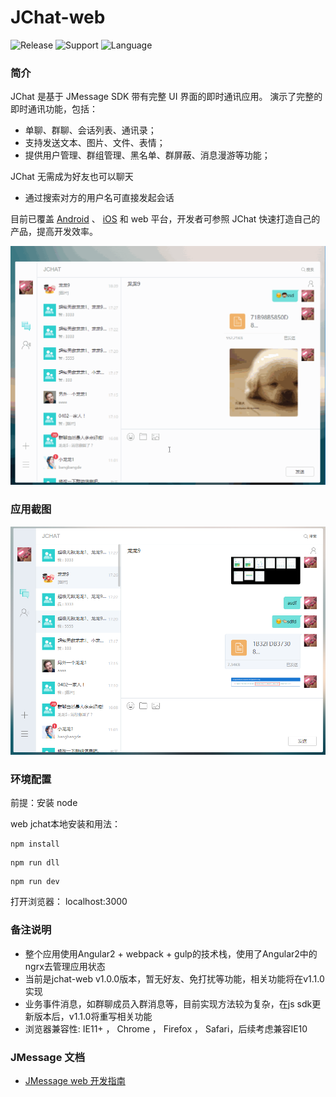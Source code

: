 # JChat-web
![Release](https://img.shields.io/badge/release-1.0.0-blue.svg?style=flat)
![Support](https://img.shields.io/badge/support-IE11+-blue.svg?style=flat)
![Language](http://img.shields.io/badge/language-Angular2-brightgreen.svg?style=flat)

		
### 简介

JChat 是基于 JMessage SDK 带有完整 UI 界面的即时通讯应用。 演示了完整的即时通讯功能，包括：

* 单聊、群聊、会话列表、通讯录；
* 支持发送文本、图片、文件、表情；
* 提供用户管理、群组管理、黑名单、群屏蔽、消息漫游等功能；

JChat 无需成为好友也可以聊天

* 通过搜索对方的用户名可直接发起会话

目前已覆盖 [Android](https://github.com/jpush/jchat-android) 、 [iOS](https://github.com/jpush/jchat-swift) 和 web 平台，开发者可参照 JChat 快速打造自己的产品，提高开发效率。

![jiguang](./screenshot/webjchat.gif)

### 应用截图

![jiguang](./screenshot/webjchat2.png)

### 环境配置

前提：安装 node 

web jchat本地安装和用法：

```
npm install
```
```
npm run dll
```
```
npm run dev
```
打开浏览器：
localhost:3000

### 备注说明
* 整个应用使用Angular2 + webpack + gulp的技术栈，使用了Angular2中的ngrx去管理应用状态
* 当前是jchat-web v1.0.0版本，暂无好友、免打扰等功能，相关功能将在v1.1.0实现
* 业务事件消息，如群聊成员入群消息等，目前实现方法较为复杂，在js sdk更新版本后，v1.1.0将重写相关功能
* 浏览器兼容性: IE11+ ， Chrome ， Firefox ， Safari，后续考虑兼容IE10

### JMessage 文档

* [JMessage web 开发指南](https://docs.jiguang.cn/jmessage/client/im_sdk_js_v2/)